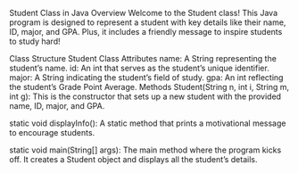 Student Class in Java
Overview
Welcome to the Student class! This Java program is designed to represent a student with key details like their name, ID, major, and GPA. Plus, it includes a friendly message to inspire students to study hard!

Class Structure
Student Class
Attributes
name: A String representing the student’s name.
id: An int that serves as the student’s unique identifier.
major: A String indicating the student’s field of study.
gpa: An int reflecting the student’s Grade Point Average.
Methods
Student(String n, int i, String m, int g): This is the constructor that sets up a new student with the provided name, ID, major, and GPA.

static void displayInfo(): A static method that prints a motivational message to encourage students.

static void main(String[] args): The main method where the program kicks off. It creates a Student object and displays all the student’s details.
